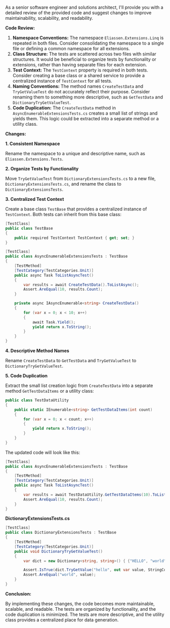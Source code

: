 As a senior software engineer and solutions architect, I'll provide you with a detailed review of the provided code and suggest changes to improve maintainability, scalability, and readability.

**Code Review:**

1. **Namespace Conventions:** The namespace `Eliassen.Extensions.Linq` is repeated in both files. Consider consolidating the namespace to a single file or defining a common namespace for all extensions.
2. **Class Structure:** The tests are scattered across two files with similar structures. It would be beneficial to organize tests by functionality or extensions, rather than having separate files for each extension.
3. **Test Context:** The `TestContext` property is required in both tests. Consider creating a base class or a shared service to provide a centralized instance of `TestContext` for all tests.
4. **Naming Conventions:** The method names `CreateTestData` and `TryGetValueTest` do not accurately reflect their purpose. Consider renaming them to something more descriptive, such as `GetTestData` and `DictionaryTryGetValueTest`.
5. **Code Duplication:** The `CreateTestData` method in `AsyncEnumerableExtensionsTests.cs` creates a small list of strings and yields them. This logic could be extracted into a separate method or a utility class.

**Changes:**

**1. Consistent Namespace**

Rename the namespace to a unique and descriptive name, such as `Eliassen.Extensions.Tests`.

**2. Organize Tests by Functionality**

Move `TryGetValueTest` from `DictionaryExtensionsTests.cs` to a new file, `DictionaryExtensionsTests.cs`, and rename the class to `DictionaryExtensionsTests`.

**3. Centralized Test Context**

Create a base class `TestBase` that provides a centralized instance of `TestContext`. Both tests can inherit from this base class:

```csharp
[TestClass]
public class TestBase
{
    public required TestContext TestContext { get; set; }
}

[TestClass]
public class AsyncEnumerableExtensionsTests : TestBase
{
    [TestMethod]
    [TestCategory(TestCategories.Unit)]
    public async Task ToListAsyncTest()
    {
        var results = await CreateTestData().ToListAsync();
        Assert.AreEqual(10, results.Count);
    }

    private async IAsyncEnumerable<string> CreateTestData()
    {
        for (var x = 0; x < 10; x++)
        {
            await Task.Yield();
            yield return x.ToString();
        }
    }
}
```

**4. Descriptive Method Names**

Rename `CreateTestData` to `GetTestData` and `TryGetValueTest` to `DictionaryTryGetValueTest`.

**5. Code Duplication**

Extract the small list creation logic from `CreateTestData` into a separate method `GetTestDataItems` or a utility class:

```csharp
public class TestDataUtility
{
    public static IEnumerable<string> GetTestDataItems(int count)
    {
        for (var x = 0; x < count; x++)
        {
            yield return x.ToString();
        }
    }
}
```

The updated code will look like this:

```csharp
[TestClass]
public class AsyncEnumerableExtensionsTests : TestBase
{
    [TestMethod]
    [TestCategory(TestCategories.Unit)]
    public async Task ToListAsyncTest()
    {
        var results = await TestDataUtility.GetTestDataItems(10).ToListAsync();
        Assert.AreEqual(10, results.Count);
    }
}
```

**DictionaryExtensionsTests.cs**

```csharp
[TestClass]
public class DictionaryExtensionsTests : TestBase
{
    [TestMethod]
    [TestCategory(TestCategories.Unit)]
    public void DictionaryTryGetValueTest()
    {
        var dict = new Dictionary<string, string>() { {"HELLO", "world" } };

        Assert.IsTrue(dict.TryGetValue("hello", out var value, StringComparer.InvariantCultureIgnoreCase));
        Assert.AreEqual("world", value);
    }
}
```

**Conclusion:**

By implementing these changes, the code becomes more maintainable, scalable, and readable. The tests are organized by functionality, and the code duplication is minimized. The tests are more descriptive, and the utility class provides a centralized place for data generation.